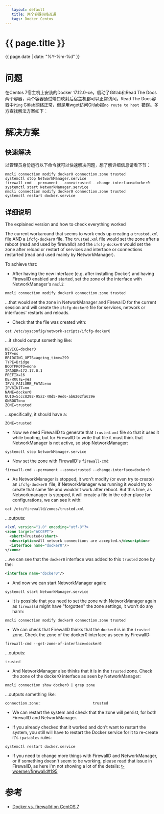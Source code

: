 ```yaml
---
   layout: default
   title: 两个容器网络互通
   tags: Docker Centos
---
```


# {{ page.title }}
{{ page.date | date: "%Y-%m-%d" }}

# 问题
在Centos 7宿主机上安装的Docker 17.12.0-ce，启动了Gitlab和Read The Docs两个容器，两个容器通过端口映射后宿主机都可以正常访问。Read The Docs容器中`Ping` Gitlab网络正常，但是用wget访问Gitlab报`no route to host `错误。多方查找解法方案如下：

# 解决方案
## 快速解决
以管理员身份运行以下命令就可以快速解决问题，想了解详细信息请看下节：
```
nmcli connection modify docker0 connection.zone trusted
systemctl stop NetworkManager.service
firewall-cmd --permanent --zone=trusted --change-interface=docker0
systemctl start NetworkManager.service
nmcli connection modify docker0 connection.zone trusted
systemctl restart docker.service
```

## 详细说明
The explained version and how to check everything worked

The current workaround that seems to work ends up creating a `trusted.xml` file AND a `ifcfg-docker0` file. The `trusted.xml` file would set the zone after a reboot (read and used by firewalld) and the `ifcfg-docker0` would set the zone after reload or restart of services and interface or connections restarted (read and used mainly by NetworkManager).

To achieve that:

- After having the new interface (e.g. after installing Docker) and having FirewallD enabled and started, set the zone of the interface with NetworkManager's `nmcli`:
```
nmcli connection modify docker0 connection.zone trusted
```
...that would set the zone in NetworkManager and FirewallD for the current session and will create the `ifcfg-docker0` file for services, network or interfaces' restarts and reloads.

- Check that the file was created with:
```
cat /etc/sysconfig/network-scripts/ifcfg-docker0
```
...it should output something like:
```
DEVICE=docker0
STP=no
BRIDGING_OPTS=ageing_time=299
TYPE=Bridge
BOOTPROTO=none
IPADDR=172.17.0.1
PREFIX=16
DEFROUTE=yes
IPV4_FAILURE_FATAL=no
IPV6INIT=no
NAME=docker0
UUID=5ccc8292-95a2-40d5-9ed6-ab6202fa629e
ONBOOT=no
ZONE=trusted
```

...specifically, it should have a:
```
ZONE=trusted
```
- Now we need FirewallD to generate that `trusted.xml` file so that it uses it while booting, but for FirewallD to write that file it must think that NetworkManager is not active, so stop NetworkManager:
```
systemctl stop NetworkManager.service
```
- Now set the zone with FirewallD's `firewall-cmd`:
```
firewall-cmd --permanent --zone=trusted --change-interface=docker0
```

- As NetworkManager is stopped, it won't modify (or even try to create) an `ifcfg-docker0 `file, if NetworkManager was running it would try to create that same file and wouldn't work after reboot. But this time, as Networkmanager is stopped, it will create a file in the other place for configurations, we can see it with:
```
cat /etc/firewalld/zones/trusted.xml
```
...outputs:

```xml
<?xml version="1.0" encoding="utf-8"?>
<zone target="ACCEPT">
  <short>Trusted</short>
  <description>All network connections are accepted.</description>
  <interface name="docker0"/>
</zone>
```
...we can see that the `docker0` interface was added to this `trusted` zone by the:

```xml
<interface name="docker0"/>
```

- And now we can start NetworkManager again:
```
systemctl start NetworkManager.service
```

- It is possible that you need to set the zone with NetworkManager again as `firewalld` might have "forgotten" the zone settings, it won't do any harm:
```
nmcli connection modify docker0 connection.zone trusted
```

- We can check that FirewallD thinks that the `docker0` is in the `trusted` zone. Check the zone of the docker0 interface as seen by FirewallD:
```
firewall-cmd --get-zone-of-interface=docker0
```
...outputs:

```
trusted
```
- And NetworkManager also thinks that it is in the `trusted` zone. Check the zone of the docker0 interface as seen by NetworkManager:
```
nmcli connection show docker0 | grep zone
```
...outputs something like:

```
connection.zone:                        trusted
```
- We can restart the system and check that the zone will persist, for both FirewallD and NetworkManager.

- If you already checked that it worked and don't want to restart the system, you still will have to restart the Docker service for it to re-create it's `ipatables` rules:

```
systemctl restart docker.service
```
- If you need to change more things with FirewallD and NetworkManager, or if something doesn't seem to be working, please read that issue in FirewallD, as here I'm not showing a lot of the details: [t-woerner/firewalld#195](https://github.com/firewalld/firewalld/issues/195)

# 参考
- [Docker vs. firewalld on CentOS 7](https://github.com/moby/moby/issues/16137#issuecomment-271615192)